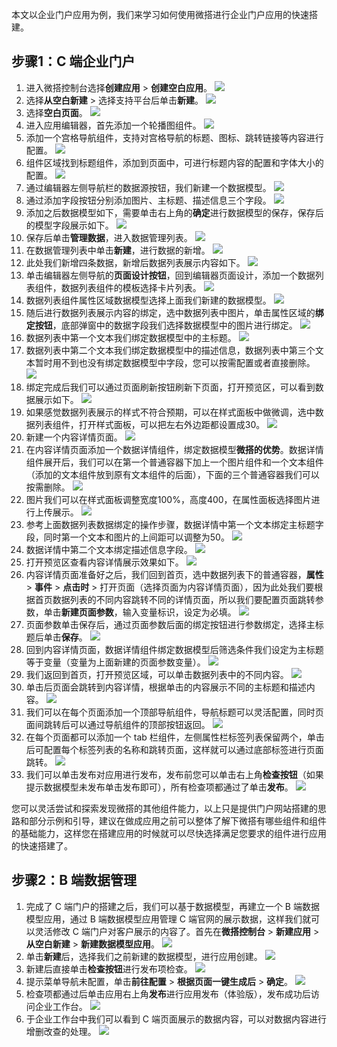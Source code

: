 本文以企业门户应用为例，我们来学习如何使用微搭进行企业门户应用的快速搭建。

## 步骤1：C 端企业门户
1. 进入微搭控制台选择**创建应用** > **创建空白应用**。
![](https://qcloudimg.tencent-cloud.cn/raw/0d4ef542577a7eeaccbbe32e948c9a74.jpg)
2. 选择**从空白新建** > 选择支持平台后单击**新建**。
![](https://qcloudimg.tencent-cloud.cn/raw/8758180f32393464540a93dc7e3af610.png)
3. 选择**空白页面**。
![](https://qcloudimg.tencent-cloud.cn/raw/c347ad635138891bffc5c48c93622a69.png)
4. 进入应用编辑器，首先添加一个轮播图组件。
![](https://qcloudimg.tencent-cloud.cn/raw/2f51427a1d583d96be80a1641077af3a.jpg)
5. 添加一个宫格导航组件，支持对宫格导航的标题、图标、跳转链接等内容进行配置。
![](https://qcloudimg.tencent-cloud.cn/raw/7956b88ce9e6dd96ce8f41059067c001.jpg)
6. 组件区域找到标题组件，添加到页面中，可进行标题内容的配置和字体大小的配置。
![](https://qcloudimg.tencent-cloud.cn/raw/0e4fd6d38b311203d3854ed0ae9b03c1.jpg)
7. 通过编辑器左侧导航栏的数据源按钮，我们新建一个数据模型。
![](https://qcloudimg.tencent-cloud.cn/raw/de2bf700cfbc78f5df3ac78ba9089dba.png)
8. 通过添加字段按钮分别添加图片、主标题、描述信息三个字段。
![](https://qcloudimg.tencent-cloud.cn/raw/154898d8125891cebb469e2b7bbec3af.png)
9. 添加之后数据模型如下，需要单击右上角的**确定**进行数据模型的保存，保存后的模型字段展示如下。
![](https://qcloudimg.tencent-cloud.cn/raw/78f922ab0a273ae2710346adfde369db.png)
10. 保存后单击**管理数据**，进入数据管理列表。
![](https://qcloudimg.tencent-cloud.cn/raw/ba2cb0a2d334c812c7377e6b0b313488.png)
11. 在数据管理列表中单击**新建**，进行数据的新增。
![](https://qcloudimg.tencent-cloud.cn/raw/513850c001eaa7c81ebff33e77b22bae.png)
12. 此处我们新增四条数据，新增后数据列表展示内容如下。
![](https://qcloudimg.tencent-cloud.cn/raw/a4a8031d030b4426ad4403934c87ce7c.png)
13. 单击编辑器左侧导航的**页面设计按钮**，回到编辑器页面设计，添加一个数据列表组件，数据列表组件的模板选择卡片列表。
![](https://qcloudimg.tencent-cloud.cn/raw/31bee542462036fecb7846ac33e20edf.jpg)
14. 数据列表组件属性区域数据模型选择上面我们新建的数据模型。
![](https://qcloudimg.tencent-cloud.cn/raw/45177b4c4d17a816c54d1b576bb9ca12.jpg)
15. 随后进行数据列表展示内容的绑定，选中数据列表中图片，单击属性区域的**绑定按钮**，底部弹窗中的数据字段我们选择数据模型中的图片进行绑定。
![](https://qcloudimg.tencent-cloud.cn/raw/91f6684bb8687ad0ed8aa4a26eb291fb.jpg)
16. 数据列表中第一个文本我们绑定数据模型中的主标题。
![](https://qcloudimg.tencent-cloud.cn/raw/7e7deb834db7887f2273d74a97bddd04.jpg)
17. 数据列表中第二个文本我们绑定数据模型中的描述信息，数据列表中第三个文本暂时用不到也没有绑定数据模型中字段，您可以按需配置或者直接删除。
![](https://qcloudimg.tencent-cloud.cn/raw/1d21159763f68a2c45381142339d1dae.jpg)
18. 绑定完成后我们可以通过页面刷新按钮刷新下页面，打开预览区，可以看到数据展示如下。
![](https://qcloudimg.tencent-cloud.cn/raw/f59ea8b58717c568b00e261d2d7c0247.jpg)
19. 如果感觉数据列表展示的样式不符合预期，可以在样式面板中做微调，选中数据列表组件，打开样式面板，可以把左右外边距都设置成30。
![](https://qcloudimg.tencent-cloud.cn/raw/397720c32842dc854d01b61684bff152.jpg)
20. 新建一个内容详情页面。
![](https://qcloudimg.tencent-cloud.cn/raw/9564963cd76a36df473439613eaf3e8d.png)
21. 在内容详情页面添加一个数据详情组件，绑定数据模型**微搭的优势**。数据详情组件展开后，我们可以在第一个普通容器下加上一个图片组件和一个文本组件（添加的文本组件放到原有文本组件的后面），下面的三个普通容器我们可以按需删除。
![](https://qcloudimg.tencent-cloud.cn/raw/1f6595ac59f207ccc0655a1424ab6958.jpg)
22. 图片我们可以在样式面板调整宽度100%，高度400，在属性面板选择图片进行上传展示。
![](https://qcloudimg.tencent-cloud.cn/raw/4537bef465eabd24ac34870afeaf56af.jpg)
23. 参考上面数据列表数据绑定的操作步骤，数据详情中第一个文本绑定主标题字段，同时第一个文本和图片的上间距可以调整为50。
![](https://qcloudimg.tencent-cloud.cn/raw/ab9917df3c19cf49f8f7f14c659c963e.jpg)
24. 数据详情中第二个文本绑定描述信息字段。
![](https://qcloudimg.tencent-cloud.cn/raw/6711af081cb74af0a308ee5dea7a0e15.jpg)
25. 打开预览区查看内容详情展示效果如下。
![](https://qcloudimg.tencent-cloud.cn/raw/2062050f39ace7c7613ea7020c15f2e3.jpg)
26. 内容详情页面准备好之后，我们回到首页，选中数据列表下的普通容器，**属性** > **事件** > **点击时** > 打开页面（选择页面为内容详情页面），因为此处我们要根据首页数据列表的不同内容跳转不同的详情页面，所以我们要配置页面跳转参数，单击**新建页面参数**，输入变量标识，设定为必填。
![](https://qcloudimg.tencent-cloud.cn/raw/f81e20ada5b72c5b2def307728522486.jpg)
27. 页面参数单击保存后，通过页面参数后面的绑定按钮进行参数绑定，选择主标题后单击**保存**。
![](https://qcloudimg.tencent-cloud.cn/raw/4c8a9732db48d62c3c0668ec8f8f1026.jpg)
28. 回到内容详情页面，数据详情组件绑定数据模型后筛选条件我们设定为主标题等于变量（变量为上面新建的页面参数变量）。
![](https://qcloudimg.tencent-cloud.cn/raw/684fed3940678ef3706e4cb955b88f29.jpg)
29. 我们返回到首页，打开预览区域，可以单击数据列表中的不同内容。
![](https://qcloudimg.tencent-cloud.cn/raw/4b36cf6ec8e9132b295b5e7e7585ef36.jpg)
30. 单击后页面会跳转到内容详情，根据单击的内容展示不同的主标题和描述内容。
![](https://qcloudimg.tencent-cloud.cn/raw/b9f9119d40100573980faf5d629ae56f.jpg)
31. 我们可以在每个页面添加一个顶部导航组件，导航标题可以灵活配置，同时页面间跳转后可以通过导航组件的顶部按钮返回。
![](https://qcloudimg.tencent-cloud.cn/raw/a30503eea42c98a6c72a2a3779d8800c.jpg)
32. 在每个页面都可以添加一个 tab 栏组件，左侧属性栏标签列表保留两个，单击后可配置每个标签列表的名称和跳转页面，这样就可以通过底部标签进行页面跳转。
![](https://qcloudimg.tencent-cloud.cn/raw/10c368c60008c294df2332df1085ee44.jpg)
33. 我们可以单击发布对应用进行发布，发布前您可以单击右上角**检查按钮**（如果提示数据模型未发布单击发布即可），所有检查项都通过了单击**发布**。
![](https://qcloudimg.tencent-cloud.cn/raw/19224f3f11498b7a619e28efa0fa49eb.jpg)

您可以灵活尝试和探索发现微搭的其他组件能力，以上只是提供门户网站搭建的思路和部分示例和引导，建议在做成应用之前可以整体了解下微搭有哪些组件和组件的基础能力，这样您在搭建应用的时候就可以尽快选择满足您要求的组件进行应用的快速搭建了。

## 步骤2：B 端数据管理
1. 完成了 C 端门户的搭建之后，我们可以基于数据模型，再建立一个 B 端数据模型应用，通过 B 端数据模型应用管理 C 端官网的展示数据，这样我们就可以灵活修改 C 端门户对客户展示的内容了。首先在**微搭控制台** > **新建应用** > **从空白新建** > **新建数据模型应用**。
![](https://qcloudimg.tencent-cloud.cn/raw/442903e2d7898fc1fe7e3566b2bf1ded.jpg)
2. 单击**新建**后，选择我们之前新建的数据模型，进行应用创建。
![](https://qcloudimg.tencent-cloud.cn/raw/b3c1a2e2273feb87d23eae32b5a3c0fa.png)
3. 新建后直接单击**检查按钮**进行发布项检查。
![](https://qcloudimg.tencent-cloud.cn/raw/8e7abde1fbd7c126171b19041e0113e0.png)
4. 提示菜单导航未配置，单击**前往配置** > **根据页面一键生成后** > **确定**。
![](https://qcloudimg.tencent-cloud.cn/raw/c10d381aba94ee333700aa53b7497490.png)
5. 检查项都通过后单击应用右上角**发布**进行应用发布（体验版），发布成功后访问企业工作台。
![](https://qcloudimg.tencent-cloud.cn/raw/774fec8370cbdeddc6ee926303563982.png)
6. 于企业工作台中我们可以看到 C 端页面展示的数据内容，可以对数据内容进行增删改查的处理。
![](https://qcloudimg.tencent-cloud.cn/raw/198ada42e4ad3813e23ee3f6375efb88.png)
